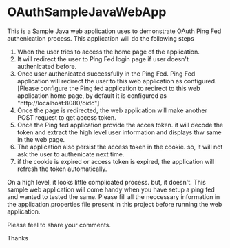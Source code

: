 # OAuthSampleJavaWebApp
This is a Sample Java web application uses to demonstrate OAuth Ping Fed authenication process.
This application will do the following steps

1. When the user tries to access the home page of the application. 
2. It will redirect the user to Ping Fed login page if user doesn't authenicated before.
3. Once user authenicated successfully in the Ping Fed. Ping Fed application will redirect the user to this web application as configured. [Please configure the Ping fed application to redirect to this web application home page, by default it is configured as "http://localhost:8080/oidc"]
4. Once the page is redirected, the web application will make another POST request to get access token.
5. Once the Ping fed application provide the acces token. it will decode the token and extract the high level user information and displays thw same in the web page.
6. The application also persist the access token in the cookie. so, it will not ask the user to authenicate next time.
7. if the cookie is expired or access token is expired, the application will refresh the token automatically.

On a high level, it looks little complicated process. but, it doesn't. 
This sample web application will come handy when you have setup a ping fed and wanted to tested the same.
Please fill all the neccessary information in the application.properties file present in this project before running the web application.

Please feel to share your comments.

Thanks


